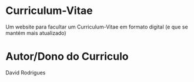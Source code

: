# Curriculum-Vitae
Um website para facultar um Curriculum-Vitae em formato digital (e que se mantém mais atualizado)

# Autor/Dono do Curriculo
David Rodrigues
